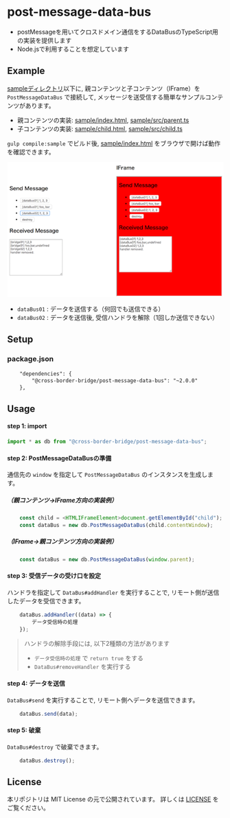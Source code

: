 # post-message-data-bus
- postMessageを用いてクロスドメイン通信をするDataBusのTypeScript用の実装を提供します
- Node.jsで利用することを想定しています

## Example
[sampleディレクトリ](sample)以下に, 親コンテンツと子コンテンツ（IFrame）を `PostMessageDataBus` で接続して, メッセージを送受信する簡単なサンプルコンテンツがあります。
- 親コンテンツの実装: [sample/index.html](sample/index.html), [sample/src/parent.ts](sample/src/parent.ts)
- 子コンテンツの実装: [sample/child.html](sample/child.html), [sample/src/child.ts](sample/src/child.ts)

`gulp compile:sample` でビルド後, [sample/index.html](sample/index.html) をブラウザで開けば動作を確認できます。

![screen-shot](sample/screen-shot.png)

- `dataBus01` : データを送信する（何回でも送信できる）
- `dataBus02` : データを送信後, 受信ハンドラを解除（1回しか送信できない）

## Setup
### package.json
```
    "dependencies": {
        "@cross-border-bridge/post-message-data-bus": "~2.0.0"
    },
```

## Usage
#### step 1: import
```typescript
import * as db from "@cross-border-bridge/post-message-data-bus";
```

#### step 2: PostMessageDataBusの準備
通信先の `window` を指定して `PostMessageDataBus` のインスタンスを生成します。

##### （親コンテンツ→IFrame方向の実装例）
```typescript
    const child = <HTMLIFrameElement>document.getElementById("child");
    const dataBus = new db.PostMessageDataBus(child.contentWindow);
```

##### （IFrame→親コンテンツ方向の実装例）
```typescript
	const dataBus = new db.PostMessageDataBus(window.parent);
```

#### step 3: 受信データの受け口を設定
ハンドラを指定して `DataBus#addHandler` を実行することで, リモート側が送信したデータを受信できます。

```typescript
    dataBus.addHandler((data) => {
        データ受信時の処理
    });
```

> ハンドラの解除手段には, 以下2種類の方法があります
> - `データ受信時の処理` で `return true` をする
> - `DataBus#removeHandler` を実行する

#### step 4: データを送信
`DataBus#send` を実行することで, リモート側へデータを送信できます。

```typescript
    dataBus.send(data);
```

#### step 5: 破棄
`DataBus#destroy` で破棄できます。

```typescript
    dataBus.destroy();
```

## License
本リポジトリは MIT License の元で公開されています。
詳しくは [LICENSE](LICENSE) をご覧ください。
